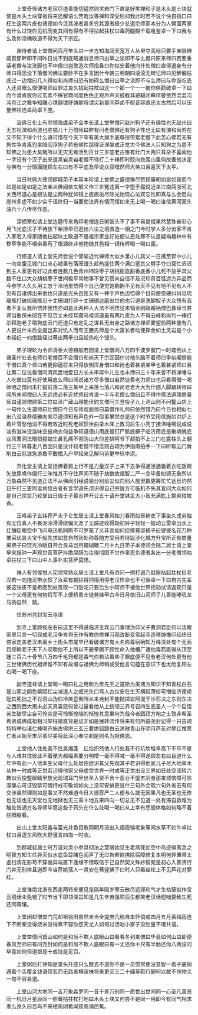 <!-- { "loadSidebar": true } -->
　　上堂奇怪诸方老宿尽道善能切磋然则灵岩门下直是好笑禅和子是木头是土块就使是木头土块穿凿将来还解语么苦哉汝等禅和深受屈抑我此时若不说个快自指口曰枉生这两片皮也诸德如今泛其波者甚多穷其源者极少总道宗师家本分为人劈面两掌有什么过饶你见机而变其间有得有不得拈起拄杖曰毒药醍醐千载黾鉴卓一下曰我与么及你漆桶敢道不得为天下宗匠。

　　渊侍者请上堂僧问百尺竿头进一步方知海阔天宽万人丛里夺高标只要手亲眼辨威音那畔即不问昨日说不到底略通消息师曰出草之谈即不与么僧曰原来师曰若要重话老僧与汝洗脚也不中僧曰岂敢造次师指鼻曰你拟安着他向什处僧曰直得退身有分师曰得恁没下落僧问佛法要妙不在多言因什今朝三明朝四滚滚无碑记师曰见解偏枯底过一边僧曰几人得似和尚师曰恐有妨碍么僧曰出草之谈即不与么师曰与你饭吃底人还具眼么僧便喝师曰罪过良久拈起拄杖曰这一个那一个一一被你俱勘破卓一下曰而今谁肯放你过玄素不殊官商同度色色正观声声天鼓截耳避聪闭眸佯瞽依然混混沌沌帝江之舞争知雕心镌髓镂肝铸腑将谓尖新番同莽卤不假音容直还太古然后可以压量佛祖连卓两卓下座。

　　浴佛日化士有邻领海虞弟子金本长请上堂举僧问赵州狗子还有佛性也无赵州曰无五祖演和尚道也胜猫儿十万倍师曰昨有问老僧佛还有狗子性也无曰有演和尚若在又不知下得个什么语可惜在今天下罕有美大旗手底尊宿带累老僧下此苦心佛若无有狗性争肯离兜率降阎浮狗子若有佛性那得证涅槃成正觉古今佛法人只知狗之为患不知佛之为患大矣哉所以无灾无难活到百廿三岁底老古锥有灶门大两只耳朵不喜闻他一字设有个汉子出来道灵岩灵岩老僧不待打二十棒即时贬向铁围山里何故聻他决定与佛有一分情面随顾左右曰有不平底及早说众寂嘿然师大笑曰且喜天下太平。

　　当日秋佩大德领郡城弟子本容本珍请上堂佛之盛德难尽赞扬晨朝如是如是而今如是如是如是之法亲从佛闻依文解义作三世冤违离一字堕于魔说近来江南两浙河北关西尽道心是根法是尘两种犹如镜上痕痕垢尽除光始现心法双忘性即真与么会贬向崖州多虚不如少实千语终归一当要使法界有情同悟如来无上喝一喝曰谁信黄河源头浊六十八传尽作恶。

　　深栖寒松请上堂达磨传来角印老僧连日粥饭头不了事不易提掇果然慧珠奋彩心月飞光底汉子不待放下柴担早已迥出六尘之境直造一相之门今时学人多分出家不肯入家若入得家随他拈起块土敢道不是祖宗家业好处便认恶处即不认是疑栴檀林中有秽草争能不嗅余香苟了根源终非他物随其色相一镜传辉喝一喝曰露。

　　行修道人请上堂先师尝说个譬喻近代禅师大似乡里小儿其父一日携至郭中小儿一向空腹见城门口点心铺里有落笼馒头趁热捉住两个满口塞其父劈手夺曰莫忙迟迟到主人家更有好过此者连数几色青州柿饼枣子胡桃甜底甜香底香小儿死不放手其父数不住口大众胡桃枣子世间极平常物事不曾见惯尚自信不及况珍奇百怪远方异品而今参学人久久用工忽于冷地里悟得个自己便觉饱齁齁不见有天不见有地不见有人不见有自诸佛出来他也只道是光头百姓又有一种于声色边悟得个目前便觉硬纠纠见琉璃瓶打破琉璃瓶见十丈珊瑚打碎十丈珊瑚达磨出世他也只道是洗脚奴子大众悟有我者不复认我所悟非我悟亦如是此两种人大法不明悟见未销金刚眼睛衲僧巴鼻谛当甚谛当敢保未彻在不见百丈未经耳聋马祖诃道虽有两片皮为人不得云峰和尚判一棒打杀释迦老子喂狗底云门还道只有定乱之谋且无出身之路诸方禅师要望前两种能有几人更说什末后全提岂非对饥人而夸王膳先师是个大富长者动便挥金如土灵岩是个小本经纪一向借路径过蓦出两拳曰且趁热吃个馒头。

　　弟子理轮为令师清泰大德植般若因请上堂僧问八万四千波罗蜜门一时踏倒从上诸圣什处去也师曰老僧百不会僧曰和尚天下宗匠因什讨他头脑不着师曰争似阇黎能干僧曰真个师曰若更抑逼将来只得放倒浑身僧曰和尚也着甚紧某甲也着甚紧师曰且让第二位说看僧问清风匝地爱日方长未审犀牛儿生也未师曰三十年来曾不将涕唾与人吃僧曰莫有好使用底么师曰闻说诸方尽多僧曰若然徒费老力师曰也只看得僧一喝师哂之僧问未打鼓前落二落三某甲上来落七落八和尚老老大大为什随人脚跟转师曰闻所未闻僧曰人无远虑必有近忧师曰肯说一半与老僧么僧曰且不得作佛法道理商量师曰谨领僧顾第二位曰泽广藏山理能伏豹又僧问三登投子九上洞山则不问鳌山店上一句作么生道师曰壮僧曰今日与师觌面师曰莫僧作礼师曰依然错乃曰今日也相似七出八没温恭儒雅向来尽道须知有声色外一段事果然总是这个时节受用信施如洪炉上着片雪愁他消不得若效近时死老奴惯坐曲录木床上教习后生小秃丁接涕唾嚼说咸说淡有滋味没滋味空披衲衣何益争知道德山用底是钉尸骸底橛子临济用底是散魂魄底业风曹洞法眼扭捏娘生鼻孔痛不彻沩山大仰差排阿爷下颔拍不上三门在露柱头上朝行三千转暮走八百回只是没计较老僧不惜念则古颂为伊指南拍手一下曰听取云门耸削白云低浪急游鱼不敢栖入户早知来见解何劳更举轹中泥。

　　开化堂主请上堂担佛着肩上行不是力量汉子上来下去争得通涂通辙着衣吃饭屙矢放尿唤作偏行三昧惟其不守住声闻不随于劫数故福智二严一念毕备如镜无象所以万象森然不见道正法不从佛闻引经说喻分别前尘似向别人屋里数更筹忙忙达旦灼然日午打三更阿谁肯信古者有言学道先须识得自己宗旨方可临机不失其宜问大众如何是自己宗旨乃轮掌曰日值壬子最吉祥开公五十请升堂钵盂大小皆充满匙上挑来粒粒香。

　　玉峰弟子玄纬荐严夫子仑生居士请上堂春风如刀春雨如膏衲衣下事坐久成劳独有无位真人不畏泥涂滑滑绕偏天涯了无踪迹收得劫初铃子轻轻一振动云雷卓出水上红旗眨眼空中飞闪电迅机同鹘不可罗笼了义非言如何捉摸蓦竖拂子曰譬彼名花万种惟采优昙大宝千般先求如意自然到处称尊随方受用若待跋涉化城方升宝所正有商量掷拂子曰饮光冷眼自开合良马岂用珊瑚鞭二月十九日弟子本德领金陆二居士请上堂早来报钟一声观世音菩萨抖擞屎肠为汝得彻困不甘作辜恩负德者各出一分老僧领袖卓拄杖三下曰山中人事朴实菩萨莫怪。

　　禅人有邻惺悦人宪领常熟众居士请上堂凡有咨问一例打退乃就座拈起拄杖曰老汉若一向拖泥带水惯了汝辈有朝拈得把得用得老汉性命也不可保卓一下曰自古先辈披这张皮不是希图到处觅取一口饭吃只要后生小阿师不被他世界摇动试请返观只是一个父母更有何物将军不上便桥勇士徒劳挂甲古今日月依旧山河师子儿善能哮吼龙马驹自然　跳。

　　住苏州尧封宝云寺语

　　到寺上堂顾视左右曰这里不得说临济主宾云门事理沩仰父子曹洞君臣何以法眼家里只言一切现成老汉争肯将无作有教你修禅习观改断变常起寺造塔铸像印经终日傍家走盖老汉未离乡土街头市尾早已看破诸方有大名称尊宿确知万峰深处有个无面目顽赖老子天下人咬嚼他不上所以不避拳踢不顾性命入他槽厂遭他毒箭直得从顶至踵三百六十骨节八万四千毛窍都是毒气你若沾着些子眼底便不见有老汉何处更有他三世诸佛历代祖师惟不知有故堪与祖佛为师稍或受他言句蕴在意识下也太险复顾左右喝一喝下座。

　　副寺道祥请上堂喝一喝曰礼之用和为贵先王之道斯为美诸方知识不知青松白石是山家之颜色紫陌红尘减道人之威光矢口骂人古仪安在生灭横起薄俗可憎临济德峤耻其死拙之不肖洞山沩仰冷笑歪倒所从来尧封不能抛掷岩阿混于沙石决之东则东决之西则西大用未必天真喜怒何曾过量看他从上统领三界号召四生底圣人一个个启悟劳生破尽尘妄可怜实是可怜惭惶端的惭惶其意果何为哉今者圆顶方袍之士孰非希圣希贤成佛成祖相习举枉错直背是证非如是展转流传将来有何所益尧封记得一只古颂特特举似诸仁棒喝齐施古佛宗三玄三要绝狐踪白云消散青山在明月芦花对蓼红惟愿仁者从始至末尽善尽美将此深心奉尘刹是则名为报佛恩。

　　上堂他人住处我不住臭烟蓬　红焰炽然他人行处我不行坑坎堆阜高下不平不是与人难共住彼此不着便大都缁素要分明增一毫不得减一毫不得遂顾左右曰且道什么年中有此一人他本生父母什么处居住欲识其父先观其子若识得他家儿子尽大地草木丛林一时成等正觉若识得他家父母虚空世界一时成等正觉出没三界如日处空流转六趣似云投壑眼睛里放光现瑞耳门里出圣入贤不舍十恶业不堕五阴身那来烦恼障可除涅槃心可证毁禁可憎持戒可敬如如向上没可安排更说什三句外会取六句外省去有何交涉虽然理则如是事又不然难道今日大德荐严二人便与么拨无因果凡也无圣也无修也无证也无天堂也无地狱也无三乘十地五果四向一切总无不见道一处有滞自救难为触处皆通方名导师毕竟这些子药头在什么处喝一喝曰从上幸有恁般体格如何略不着些眼脑看。

　　出山上堂太阳羞与萤光并鱼目敢同明月流出入烟霞输老象等闲水草不如牛卓拄杖曰且逐东风吹大野漫言四海一时收。

　　到郡城裴居士时万请对灵小参具彻法之慧眼始见生老病死如空中鸟迹得离念之明智方知生住异灭似水底鱼踪睹色闻声了无过咎若欲拂除宿障修复本明何异置帚太虚扫清花影苟不穿凿异端直下逢缘不借取信于己自然契文殊妙智宛是初心入普贤行门并无别体且道即今当荐姚孺人一灵安在蓦竖拂子曰时人只看丝纶上不见芦花对蓼红。

　　上堂淮南北浙东西走两转来便见是隔年隔岁寒云散尽远郊和气才生枯蘖拟作宝云境话未免错了时节当下即领深旨知是几生辛苦强项后生都笑老汉话杷咄要敌生死还同霄壤。

　　上堂闭却僧堂门荒却祖翁田虽然未当全提庶几称自本怀倘或四月五月黄梅雨连下不断柴没得烧米没得煮不容你怨天尤人如何过活咄小家子没肚量不堪共语。

　　上堂举僧问首山如何是和尚不欺人底眼山曰看看冬到来僧曰毕竟如何山曰即便春风至师曰有问尧封如何是和尚不欺人底眼曰有一丈还你十尺有半觔还你八两设问毕竟如何但道银是十成钱是足百。

　　上堂粥后打钟知是堂头升座只么散去不道你不是一员惯常使没意智一着子底倘遇着个舌覆金钱语带玄而无路者横该抹将来更买三二十緉草鞋行脚何以故不伤物义一句不容易道。

　　上堂山河大地同一舌万象森罗同一音千差万别同一质世出世间同一心圣凡善恶同一机日月星辰同一照蓦拈拄杖打地曰木头土块又何尝不是同一用即今有同气相求者么良久曰百鸟不来楼阁闭秪闻夜雨滴芭蕉。

